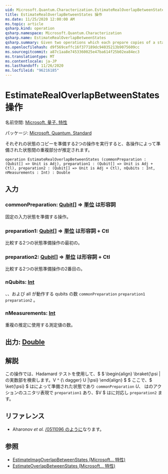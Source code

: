 ```yaml
---
uid: Microsoft.Quantum.Characterization.EstimateRealOverlapBetweenStates
title: EstimateRealOverlapBetweenStates 操作
ms.date: 11/25/2020 12:00:00 AM
ms.topic: article
qsharp.kind: operation
qsharp.namespace: Microsoft.Quantum.Characterization
qsharp.name: EstimateRealOverlapBetweenStates
qsharp.summary: Given two operations which each prepare copies of a state, estimates the real part of the overlap between the states prepared by each operation.
ms.openlocfilehash: d9f569ceffc16f377189dc94035213b9075609cc
ms.sourcegitcommit: a87c1aa8e7453360025e47ba614f25b02ea84ec3
ms.translationtype: MT
ms.contentlocale: ja-JP
ms.lasthandoff: 11/26/2020
ms.locfileid: "96216185"
---
```

# <a name="estimaterealoverlapbetweenstates-operation"></a>EstimateRealOverlapBetweenStates 操作

名前空間: [Microsoft. 量子. 特性](xref:Microsoft.Quantum.Characterization)

パッケージ: [Microsoft. Quantum. Standard](https://nuget.org/packages/Microsoft.Quantum.Standard)


それぞれの状態のコピーを準備する2つの操作を実行すると、各操作によって準備された状態間の重複部分が推定されます。

```qsharp
operation EstimateRealOverlapBetweenStates (commonPreparation : (Qubit[] => Unit is Adj), preparation1 : (Qubit[] => Unit is Adj + Ctl), preparation2 : (Qubit[] => Unit is Adj + Ctl), nQubits : Int, nMeasurements : Int) : Double
```


## <a name="input"></a>入力

### <a name="commonpreparation--qubit--unit--is-adj"></a>commonPreparation: [Qubit](xref:microsoft.quantum.lang-ref.qubit)[] => [単位](xref:microsoft.quantum.lang-ref.unit)  は形容詞

固定の入力状態を準備する操作。


### <a name="preparation1--qubit--unit--is-adj--ctl"></a>preparation1: [Qubit](xref:microsoft.quantum.lang-ref.qubit)[] => [単位](xref:microsoft.quantum.lang-ref.unit)  は形容詞 + Ctl

比較する2つの状態準備操作の最初の。


### <a name="preparation2--qubit--unit--is-adj--ctl"></a>preparation2: [Qubit](xref:microsoft.quantum.lang-ref.qubit)[] => [単位](xref:microsoft.quantum.lang-ref.unit)  は形容詞 + Ctl

比較する2つの状態準備操作の2番目の。


### <a name="nqubits--int"></a>nQubits: [Int](xref:microsoft.quantum.lang-ref.int)

、、および all が動作する qubits の数 `commonPreparation` `preparation1` `preparation2` 。


### <a name="nmeasurements--int"></a>nMeasurements: [Int](xref:microsoft.quantum.lang-ref.int)

重複の推定に使用する測定値の数。



## <a name="output--double"></a>出力: [Double](xref:microsoft.quantum.lang-ref.double)



## <a name="remarks"></a>解説

この操作では、Hadamard テストを使用して、$ $ \begin{align} \braket{\psi | の実数部を検索します。V ^ {\ dagger} U |\psi} \end{align} $ $ ここで、$ \ket{\psi} $ はによって準備された状態であり `commonPreparation` $U、$ はのアクションのユニタリ表現で `preparation1` あり、$V $ はに対応し `preparation2` ます。

## <a name="references"></a>リファレンス

- Aharonov *et al.* [/0511096 のように](https://arxiv.org/abs/quant-ph/0511096)なります。

## <a name="see-also"></a>参照

- [EstimateImagOverlapBetweenStates (Microsoft... 特性)](xref:Microsoft.Quantum.Characterization.EstimateImagOverlapBetweenStates)
- [EstimateOverlapBetweenStates (Microsoft... 特性)](xref:Microsoft.Quantum.Characterization.EstimateOverlapBetweenStates)